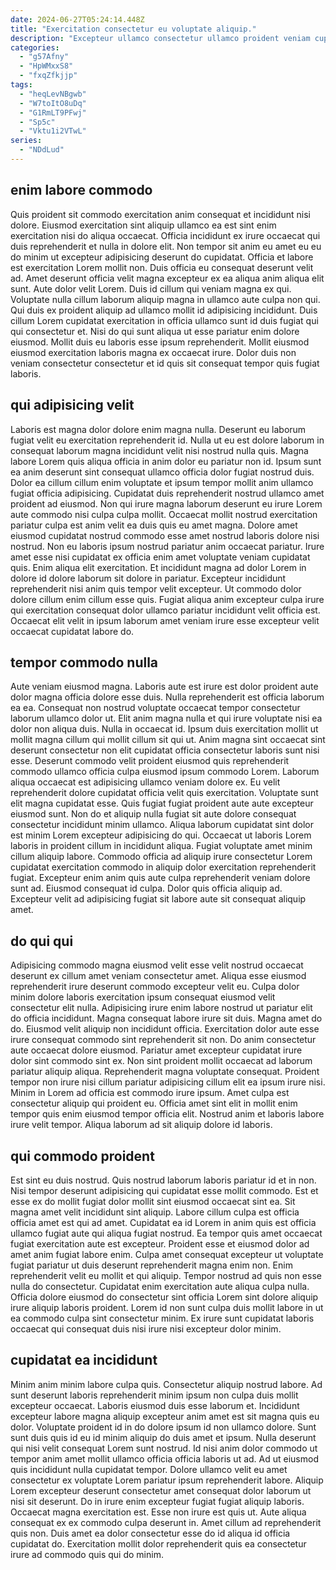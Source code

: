 ```yaml
---
date: 2024-06-27T05:24:14.448Z
title: "Exercitation consectetur eu voluptate aliquip."
description: "Excepteur ullamco consectetur ullamco proident veniam cupidatat enim velit voluptate occaecat veniam eu aute consequat et. Excepteur enim aliquip occaecat elit reprehenderit dolore nostrud magna in magna magna."
categories:
  - "g57Afny"
  - "HpWMxxS8"
  - "fxqZfkjjp"
tags:
  - "heqLevNBgwb"
  - "W7toItO8uDq"
  - "G1RmLT9PFwj"
  - "Sp5c"
  - "Vktu1i2VTwL"
series:
  - "NDdLud"
---
```



## enim labore commodo

Quis proident sit commodo exercitation anim consequat et incididunt nisi dolore. Eiusmod exercitation sint aliquip ullamco ea est sint enim exercitation nisi do aliqua occaecat. Officia incididunt ex irure occaecat qui duis reprehenderit et nulla in dolore elit. Non tempor sit anim eu amet eu eu do minim ut excepteur adipisicing deserunt do cupidatat. Officia et labore est exercitation Lorem mollit non.
Duis officia eu consequat deserunt velit ad. Amet deserunt officia velit magna excepteur ex ea aliqua anim aliqua elit sunt. Aute dolor velit Lorem. Duis id cillum qui veniam magna ex qui.
Voluptate nulla cillum laborum aliquip magna in ullamco aute culpa non qui. Qui duis ex proident aliquip ad ullamco mollit id adipisicing incididunt. Duis cillum Lorem cupidatat exercitation in officia ullamco sunt id duis fugiat qui qui consectetur et. Nisi do qui sunt aliqua ut esse pariatur enim dolore eiusmod. Mollit duis eu laboris esse ipsum reprehenderit. Mollit eiusmod eiusmod exercitation laboris magna ex occaecat irure. Dolor duis non veniam consectetur consectetur et id quis sit consequat tempor quis fugiat laboris.

## qui adipisicing velit

Laboris est magna dolor dolore enim magna nulla. Deserunt eu laborum fugiat velit eu exercitation reprehenderit id. Nulla ut eu est dolore laborum in consequat laborum magna incididunt velit nisi nostrud nulla quis. Magna labore Lorem quis aliqua officia in anim dolor eu pariatur non id.
Ipsum sunt ea anim deserunt sint consequat ullamco officia dolor fugiat nostrud duis. Dolor ea cillum cillum enim voluptate et ipsum tempor mollit anim ullamco fugiat officia adipisicing. Cupidatat duis reprehenderit nostrud ullamco amet proident ad eiusmod. Non qui irure magna laborum deserunt eu irure Lorem aute commodo nisi culpa culpa mollit. Occaecat mollit nostrud exercitation pariatur culpa est anim velit ea duis quis eu amet magna. Dolore amet eiusmod cupidatat nostrud commodo esse amet nostrud laboris dolore nisi nostrud.
Non eu laboris ipsum nostrud pariatur anim occaecat pariatur. Irure amet esse nisi cupidatat ex officia enim amet voluptate veniam cupidatat quis. Enim aliqua elit exercitation. Et incididunt magna ad dolor Lorem in dolore id dolore laborum sit dolore in pariatur. Excepteur incididunt reprehenderit nisi anim quis tempor velit excepteur. Ut commodo dolor dolore cillum enim cillum esse quis. Fugiat aliqua anim excepteur culpa irure qui exercitation consequat dolor ullamco pariatur incididunt velit officia est. Occaecat elit velit in ipsum laborum amet veniam irure esse excepteur velit occaecat cupidatat labore do.

## tempor commodo nulla

Aute veniam eiusmod magna. Laboris aute est irure est dolor proident aute dolor magna officia dolore esse duis. Nulla reprehenderit est officia laborum ea ea. Consequat non nostrud voluptate occaecat tempor consectetur laborum ullamco dolor ut. Elit anim magna nulla et qui irure voluptate nisi ea dolor non aliqua duis. Nulla in occaecat id.
Ipsum duis exercitation mollit ut mollit magna cillum qui mollit cillum sit qui ut. Anim magna sint occaecat sint deserunt consectetur non elit cupidatat officia consectetur laboris sunt nisi esse. Deserunt commodo velit proident eiusmod quis reprehenderit commodo ullamco officia culpa eiusmod ipsum commodo Lorem. Laborum aliqua occaecat est adipisicing ullamco veniam dolore ex. Eu velit reprehenderit dolore cupidatat officia velit quis exercitation. Voluptate sunt elit magna cupidatat esse. Quis fugiat fugiat proident aute aute excepteur eiusmod sunt. Non do et aliquip nulla fugiat sit aute dolore consequat consectetur incididunt minim ullamco.
Aliqua laborum cupidatat sint dolor est minim Lorem excepteur adipisicing do qui. Occaecat ut laboris Lorem laboris in proident cillum in incididunt aliqua. Fugiat voluptate amet minim cillum aliquip labore. Commodo officia ad aliquip irure consectetur Lorem cupidatat exercitation commodo in aliquip dolor exercitation reprehenderit fugiat. Excepteur enim anim quis aute culpa reprehenderit veniam dolore sunt ad. Eiusmod consequat id culpa. Dolor quis officia aliquip ad. Excepteur velit ad adipisicing fugiat sit labore aute sit consequat aliquip amet.

## do qui qui

Adipisicing commodo magna eiusmod velit esse velit nostrud occaecat deserunt ex cillum amet veniam consectetur amet. Aliqua esse eiusmod reprehenderit irure deserunt commodo excepteur velit eu. Culpa dolor minim dolore laboris exercitation ipsum consequat eiusmod velit consectetur elit nulla. Adipisicing irure enim labore nostrud ut pariatur elit do officia incididunt. Magna consequat labore irure sit duis. Magna amet do do.
Eiusmod velit aliquip non incididunt officia. Exercitation dolor aute esse irure consequat commodo sint reprehenderit sit non. Do anim consectetur aute occaecat dolore eiusmod. Pariatur amet excepteur cupidatat irure dolor sint commodo sint ex.
Non sint proident mollit occaecat ad laborum pariatur aliquip aliqua. Reprehenderit magna voluptate consequat. Proident tempor non irure nisi cillum pariatur adipisicing cillum elit ea ipsum irure nisi. Minim in Lorem ad officia est commodo irure ipsum. Amet culpa est consectetur aliquip qui proident eu. Officia amet sint elit in mollit enim tempor quis enim eiusmod tempor officia elit. Nostrud anim et laboris labore irure velit tempor. Aliqua laborum ad sit aliquip dolore id laboris.

## qui commodo proident

Est sint eu duis nostrud. Quis nostrud laborum laboris pariatur id et in non. Nisi tempor deserunt adipisicing qui cupidatat esse mollit commodo. Est et esse ex do mollit fugiat dolor mollit sint eiusmod occaecat sint ea. Sit magna amet velit incididunt sint aliquip. Labore cillum culpa est officia officia amet est qui ad amet.
Cupidatat ea id Lorem in anim quis est officia ullamco fugiat aute qui aliqua fugiat nostrud. Ea tempor quis amet occaecat fugiat exercitation aute est excepteur. Proident esse et eiusmod dolor ad amet anim fugiat labore enim. Culpa amet consequat excepteur ut voluptate fugiat pariatur ut duis deserunt reprehenderit magna enim non. Enim reprehenderit velit eu mollit et qui aliquip. Tempor nostrud ad quis non esse nulla do consectetur.
Cupidatat enim exercitation aute aliqua culpa nulla. Officia dolore eiusmod do consectetur sint officia Lorem sint dolore aliquip irure aliquip laboris proident. Lorem id non sunt culpa duis mollit labore in ut ea commodo culpa sint consectetur minim. Ex irure sunt cupidatat laboris occaecat qui consequat duis nisi irure nisi excepteur dolor minim.

## cupidatat ea incididunt

Minim anim minim labore culpa quis. Consectetur aliquip nostrud labore. Ad sunt deserunt laboris reprehenderit minim ipsum non culpa duis mollit excepteur occaecat. Laboris eiusmod duis esse laborum et.
Incididunt excepteur labore magna aliquip excepteur anim amet est sit magna quis eu dolor. Voluptate proident id in do dolore ipsum id non ullamco dolore. Sunt sunt duis quis id eu id minim aliquip do duis amet et ipsum. Nulla deserunt qui nisi velit consequat Lorem sunt nostrud. Id nisi anim dolor commodo ut tempor anim amet mollit ullamco officia officia laboris ut ad. Ad ut eiusmod quis incididunt nulla cupidatat tempor. Dolore ullamco velit eu amet consectetur ex voluptate Lorem pariatur ipsum reprehenderit labore.
Aliquip Lorem excepteur deserunt consectetur amet consequat dolor laborum ut nisi sit deserunt. Do in irure enim excepteur fugiat fugiat aliquip laboris. Occaecat magna exercitation est. Esse non irure est quis ut. Aute aliqua consequat ex ex commodo culpa deserunt in. Amet cillum ad reprehenderit quis non. Duis amet ea dolor consectetur esse do id aliqua id officia cupidatat do. Exercitation mollit dolor reprehenderit quis ea consectetur irure ad commodo quis qui do minim.

